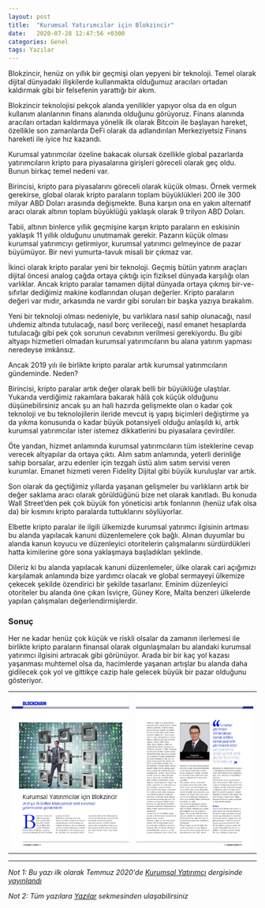 ```yaml
---
layout: post
title:  "Kurumsal Yatırımcılar için Blokzincir"
date:   2020-07-28 12:47:56 +0300
categories: Genel
tags: Yazılar
---
```



Blokzincir, henüz on yıllık bir geçmişi olan yepyeni bir teknoloji. Temel olarak dijital dünyadaki ilişkilerde kullanmakta olduğumuz aracıları ortadan kaldırmak gibi bir felsefenin yarattığı bir akım.

Blokzincir teknolojisi pekçok alanda yenilikler yapıyor olsa da en olgun kullanım alanlarının finans alanında olduğunu görüyoruz. Finans alanında aracıları ortadan kaldırmaya yönelik ilk olarak Bitcoin ile başlayan hareket, özellikle son zamanlarda DeFi olarak da adlandırılan Merkeziyetsiz Finans hareketi ile iyice hız kazandı.

Kurumsal yatırımcılar özeline bakacak olursak özellikle global pazarlarda yatırımcıların kripto para piyasalarına girişleri göreceli olarak geç oldu. Bunun birkaç temel nedeni var.

Birincisi, kripto para piyasalarını göreceli olarak küçük olması. Örnek vermek gerekirse, global olarak kripto paraların toplam büyüklükleri 200 ile 300 milyar ABD Doları arasında değişmekte. Buna karşın ona en yakın alternatif aracı olarak altının toplam büyüklüğü yaklaşık olarak 9 trilyon ABD Doları.

Tabii, altının binlerce yıllık geçmişine karşın kripto paraların en eskisinin yaklaşık 11 yıllık olduğunu unutmamak gerekir. Pazarın küçük olması kurumsal yatırımcıyı getirmiyor, kurumsal yatırımcı gelmeyince de pazar büyümüyor. Bir nevi yumurta-tavuk misali bir çıkmaz var.

İkinci olarak kripto paralar yeni bir teknoloji. Geçmiş bütün yatırım araçları dijital öncesi analog çağda ortaya çıktığı için fiziksel dünyada karşılığı olan varlıklar. Ancak kripto paralar tamamen dijital dünyada ortaya çıkmış bir-ve-sıfırlar dediğimiz makine kodlarından oluşan değerler. Kripto paraların değeri var mıdır, arkasında ne vardır gibi soruları bir başka yazıya bırakalım.

Yeni bir teknoloji olması nedeniyle, bu varlıklara nasıl sahip olunacağı, nasıl uhdemiz altında tutulacağı, nasıl borç verileceği, nasıl emanet hesaplarda tutulacağı gibi pek çok sorunun cevabının verilmesi gerekiyordu. Bu gibi altyapı hizmetleri olmadan kurumsal yatırımcıların bu alana yatırım yapması neredeyse imkânsız.

Ancak 2019 yılı ile birlikte kripto paralar artık kurumsal yatırımcıların gündeminde. Neden?

Birincisi, kripto paralar artık değer olarak belli bir büyüklüğe ulaştılar. Yukarıda verdiğimiz rakamlara bakarak hâlâ çok küçük olduğunu düşünebilirsiniz ancak şu an hali hazırda gelişmekte olan o kadar çok teknoloji ve bu teknolojilerin ileride mevcut iş yapış biçimleri değiştirme ya da yıkma konusunda o kadar büyük potansiyeli olduğu anlaşıldı ki, artık kurumsal yatırımcılar ister istemez dikkatlerini bu piyasalara çevirdiler.

Öte yandan, hizmet anlamında kurumsal yatırımcıların tüm isteklerine cevap verecek altyapılar da ortaya çıktı. Alım satım anlamında, yeterli derinliğe sahip borsalar, arzu edenler için tezgah üstü alım satım servisi veren kurumlar. Emanet hizmeti veren Fidelity Dijital gibi büyük kuruluşlar var artık.

Son olarak da geçtiğimiz yıllarda yaşanan gelişmeler bu varlıkların artık bir değer saklama aracı olarak görüldüğünü bize net olarak kanıtladı. Bu konuda Wall Street’den pek çok büyük fon yöneticisi artık fonlarının (henüz ufak olsa da) bir kısmını kripto paralarda tuttuklarını söylüyorlar.

Elbette kripto paralar ile ilgili ülkemizde kurumsal yatırımcı ilgisinin artması bu alanda yapılacak kanuni düzenlemelere çok bağlı. Alınan duyumlar bu alanda kanun koyucu ve düzenleyici otoritelerin çalışmalarını sürdürdükleri hatta kimilerine göre sona yaklaşmaya başladıkları şeklinde.

Dileriz ki bu alanda yapılacak kanuni düzenlemeler, ülke olarak cari açığımızı karşılamak anlamında bize yardımcı olacak ve global sermayeyi ülkemize çekecek şekilde özendirici bir şekilde tasarlanır. Eminim düzenleyici otoriteler bu alanda öne çıkan İsviçre, Güney Kore, Malta benzeri ülkelerde yapılan çalışmaları değerlendirmişlerdir.

### Sonuç
Her ne kadar henüz çok küçük ve riskli olsalar da zamanın ilerlemesi ile birlikte kripto paraların finansal olarak olgunlaşmaları bu alandaki kurumsal yatırımcı ilgisini artıracak gibi görünüyor. Arada bir bir kaç yol kazası yaşanması muhtemel olsa da, hacimlerde yaşanan artışlar bu alanda daha gidilecek çok yol ve gittikçe cazip hale gelecek büyük bir pazar olduğunu gösteriyor.

<table><tr><td style="width:50%">
<img src="/assets/kurumsal_yatirimci_sayfa-1.JPG">
</td>
<td style="width:50%">
<img src="/assets/kurumsal_yatirimci_sayfa-2.JPG">
</td></tr>
</table>

---

*Not 1: Bu yazı ilk olarak Temmuz 2020'de [Kurumsal Yatırımcı](http://www.tkyd.org.tr/home/yayinlar) dergisinde [yayınlandı](http://www.tkyd.org.tr/assets/kurumsal_yatirimci_50-1549eead661fec262ef51f1b1ea212ef.pdf)*

*Not 2: Tüm yazılara [Yazılar](/articles/) sekmesinden ulaşabilirsiniz*
